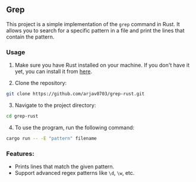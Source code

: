 ## Grep

This project is a simple implementation of the `grep` command in Rust. It allows you to search for a specific pattern in a file and print the lines that contain the pattern.


### Usage
1. Make sure you have Rust installed on your machine. If you don't have it yet, you can install it from [here](https://www.rust-lang.org/tools/install).

2. Clone the repository:

```bash
git clone https://github.com/arjav0703/grep-rust.git
```

3. Navigate to the project directory:

```bash
cd grep-rust
```

4. To use the program, run the following command:

```bash
cargo run -- -E "pattern" filename
```

### Features:
- Prints lines that match the given pattern.
- Support advanced regex patterns like `\d`, `\w`, etc.
